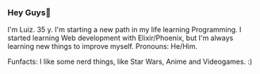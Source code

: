 ### Hey Guys👋

I'm Luiz. 
35 y. 
I'm starting a new path in my life learning Programming.
I started learning Web development with Elixir/Phoenix, but I'm always learning new things to improve myself. 
Pronouns: He/Him.

Funfacts: I like some nerd things, like Star Wars, Anime and Videogames. :)  
